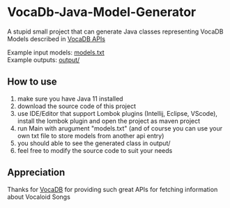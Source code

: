 # VocaDb-Java-Model-Generator

A stupid small project that can generate Java classes representing VocaDB Models described in [VocaDB APIs](https://vocadb.net/swagger/ui/index#/)  

Example input models: [models.txt](models.txt)  
Example outputs: [output/](output/)

## How to use

1. make sure you have Java 11 installed
2. download the source code of this project
3. use IDE/Editor that support Lombok plugins (Intellij, Eclipse, VScode), install the lombok plugin and open the project as maven project
4. run Main with arugument "models.txt" (and of course you can use your own txt file to store models from another api entry)
5. you should able to see the generated class in output/
6. feel free to modify the source code to suit your needs

## Appreciation

Thanks for [VocaDB](https://vocadb.net/) for providing such great APIs for fetching information about Vocaloid Songs

